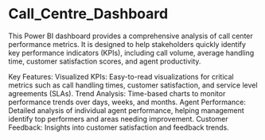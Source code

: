 # Call_Centre_Dashboard
This Power BI dashboard provides a comprehensive analysis of call center performance metrics. It is designed to help stakeholders quickly identify key performance indicators (KPIs), including call volume, average handling time, customer satisfaction scores, and agent productivity.

Key Features:
Visualized KPIs: Easy-to-read visualizations for critical metrics such as call handling times, customer satisfaction, and service level agreements (SLAs).
Trend Analysis: Time-based charts to monitor performance trends over days, weeks, and months.
Agent Performance: Detailed analysis of individual agent performance, helping management identify top performers and areas needing improvement.
Customer Feedback: Insights into customer satisfaction and feedback trends.
